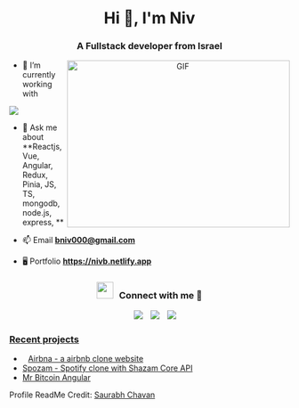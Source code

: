 <h1 align="center">Hi 👋, I'm Niv</h1>
<h3 align="center">A Fullstack developer from Israel</h3>




<a target="_blank" align="center">
  <img align="right" top="500" height="300" width="400" alt="GIF" src="https://media.giphy.com/media/SWoSkN6DxTszqIKEqv/giphy.gif">
</a>

- 🔭 I’m currently working with 

<img src="https://skillicons.dev/icons?i=react,nextjs,vuejs,angular,redux,pinia,nodejs,express,mongodb,postgresql,scss,tailwindcss,html,css,javascript,typescript&perline=7" />

- 💬 Ask me about **Reactjs, Vue, Angular, Redux, Pinia, JS, TS, mongodb, node.js, express, **

- 📫 Email **bniv000@gmail.com**
  
- 🖥️ Portfolio **https://nivb.netlify.app**

<!-- - 📄 Know about my experiences <a href="https://github.com/100rabhcsmc/Me.io/blob/master/01SaurabhChavanReactNativeResume.pdf" target="blank">Resume</a>
<br/> -->

<h3 align="center" > <img src="https://media.giphy.com/media/iY8CRBdQXODJSCERIr/giphy.gif" width="30" height="30" style="margin-right: 10px;">Connect with me 🤝 </h3>

<p align="center">

 <div align="center"  class="icons-social" style="margin-left: 10px;">
        <a style="margin-left: 10px;"  target="_blank" href="https://www.linkedin.com/in/niv-booskila-8095781ba/">
			<img src="https://img.icons8.com/doodle/40/000000/linkedin--v2.png"></a>
        <a style="margin-left: 10px;" target="_blank" href="https://github.com/nivb000">
		<img src="https://img.icons8.com/doodle/40/000000/github--v1.png"></a>
		<a style="margin-left: 10px;" target="_blank" href="https://stackoverflow.com/users/9758104/niv">
				<img src="https://img.icons8.com/external-tal-revivo-color-tal-revivo/40/000000/external-stack-overflow-is-a-question-and-answer-site-for-professional-logo-color-tal-revivo.png">
      </div>

</p>

### Recent projects

- [Airbna - a airbnb clone website](https://github.com/nivb000/sprint4-frontend)
- [Spozam - Spotify clone with Shazam Core API](https://github.com/nivb000/spozam)
- [Mr Bitcoin Angular](https://github.com/nivb000/mr-bitcoin-angular)


Profile ReadMe Credit: [Saurabh Chavan](https://github.com/100rabhcsmc)

